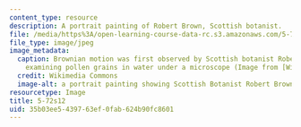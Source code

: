 ```yaml
---
content_type: resource
description: A portrait painting of Robert Brown, Scottish botanist.
file: /media/https%3A/open-learning-course-data-rc.s3.amazonaws.com/5-72-non-equilibrium-statistical-mechanics-spring-2012/35b03ee5439763ef0fab624b90fc8601_5-72s12.jpg
file_type: image/jpeg
image_metadata:
  caption: Brownian motion was first observed by Scottish botanist Robert Brown, while
    examining pollen grains in water under a microscope (Image from [Wikimedia Commons](http://commons.wikimedia.org/wiki/File:Robert_brown_botaniker.jpg)).
  credit: Wikimedia Commons
  image-alt: a portrait painting showing Scottish Botanist Robert Brown
resourcetype: Image
title: 5-72s12
uid: 35b03ee5-4397-63ef-0fab-624b90fc8601
---
```

